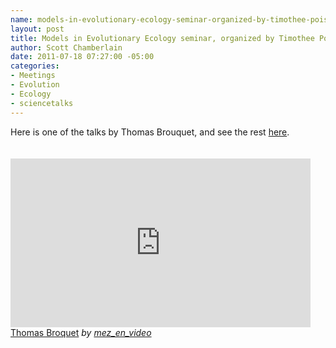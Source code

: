 ```yaml
--- 
name: models-in-evolutionary-ecology-seminar-organized-by-timothee-poisot
layout: post
title: Models in Evolutionary Ecology seminar, organized by Timothee Poisot
author: Scott Chamberlain
date: 2011-07-18 07:27:00 -05:00
categories: 
- Meetings
- Evolution
- Ecology
- sciencetalks
---
```

Here is one of the talks by Thomas Brouquet, and see the rest <a href="http://www.dailymotion.com/playlist/x1mv7l_mez_en_video_cefe-colloque#videoId=xjylea">here</a>. <br /><br /><br /><iframe frameborder="0" height="270" src="http://www.dailymotion.com/embed/video/xjylea" width="480"></iframe><br /><a href="http://www.dailymotion.com/video/xjylea_thomas-broquet_tech" target="_blank">Thomas Broquet</a> <i>by <a href="http://www.dailymotion.com/mez_en_video" target="_blank">mez_en_video</a></i>
